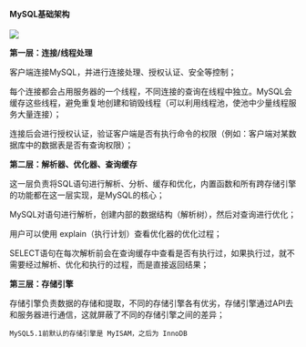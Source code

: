 #### MySQL基础架构

![](https://i.loli.net/2020/06/12/KvUbrCxFtnW7q9H.png)

**第一层：连接/线程处理**

客户端连接MySQL，并进行连接处理、授权认证、安全等控制；

每个连接都会占用服务器的一个线程，不同连接的查询在线程中独立。MySQL会缓存这些线程，避免重复地创建和销毁线程（可以利用线程池，使池中少量线程服务大量连接）；

连接后会进行授权认证，验证客户端是否有执行命令的权限（例如：客户端对某数据库中的数据表是否有查询权限）；

**第二层：解析器、优化器、查询缓存**

这一层负责将SQL语句进行解析、分析、缓存和优化，内置函数和所有跨存储引擎的功能都在这一层实现，是MySQL的核心；

MySQL对语句进行解析，创建内部的数据结构（解析树），然后对查询进行优化；

用户可以使用 explain（执行计划）查看优化器的优化过程；

SELECT语句在每次解析前会在查询缓存中查看是否有执行过，如果执行过，就不需要经过解析、优化和执行的过程，而是直接返回结果；

**第三层：存储引擎**

存储引擎负责数据的存储和提取，不同的存储引擎各有优劣，存储引擎通过API去和服务器进行通信，这就屏蔽了不同的存储引擎之间的差异；

`MySQL5.1前默认的存储引擎是 MyISAM，之后为 InnoDB`

